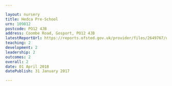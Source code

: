 ```yaml
---

layout: nursery
title: Hedca Pre-School
urn: 109812
postcode: PO12 4JB
address: Coombe Road, Gosport, PO12 4JB
latestReportUrl: https://reports.ofsted.gov.uk/provider/files/2649767/urn/109812.pdf
teaching: 2
development: 2
leadership: 2
outcomes: 2
overall: 2
date: 01 April 2018 
datePublish: 31 January 2017

---
```

